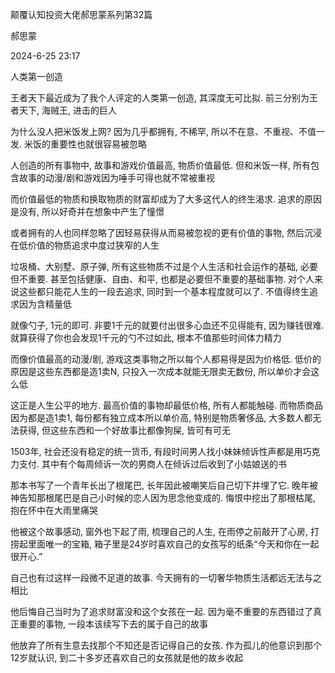 颠覆认知投资大佬郝思蒙系列第32篇

郝思蒙

2024-6-25 23:17

人类第一创造

王者天下最近成为了我个人评定的人类第一创造, 其深度无可比拟. 前三分别为王者天下, 海贼王, 进击的巨人

为什么没人把米饭发上网? 因为几乎都拥有, 不稀罕, 所以不在意、不重视、不值一发. 米饭的重要性也就很容易被忽略

人创造的所有事物中, 故事和游戏价值最高, 物质价值最低. 但和米饭一样, 所有包含故事的动漫/剧和游戏因为唾手可得也就不常被重视

而价值最低的物质和换取物质的财富却成为了大多这代人的终生渴求. 追求的原因是没有, 所以好奇并在想象中产生了憧憬

或者拥有的人也同样忽略了因轻易获得从而易被忽视的更有价值的事物, 然后沉浸在低价值的物质追求中度过狭窄的人生

垃圾桶、大别墅、原子弹, 所有这些物质不过是个人生活和社会运作的基础, 必要但不重要. 甚至包括健康、自由、和平, 也都是必要但不重要的基础事物. 对个人来说这些都只能花人生的一段去追求, 同时到一个基本程度就可以了. 不值得终生追求因为含精量低

就像勺子, 1元的即可. 非要1千元的就要付出很多心血还不见得能有, 因为赚钱很难. 就算获得了你也会发现1千元的勺不过如此, 根本不值那些时间体力精力

而像价值最高的动漫/剧, 游戏这类事物之所以每个人都易得是因为价格低. 低价的原因是这些东西都是造1卖N, 只投入一次成本就能无限卖无数份, 所以单价才会这么低

这正是人生公平的地方. 最高价值的事物却最低价格, 所有人都能触碰. 而物质商品因为都是造1卖1, 每份都有独立成本所以单价高, 特别是物质奢侈品, 大多数人都无法获得, 但这些东西和一个好故事比都像狗屎, 皆可有可无

1503年, 社会还没有稳定的统一货币, 有段时间男人找小妹妹倾诉性声都是用巧克力支付. 其中有个每周倾诉一次的男商人在倾诉过后收到了小姑娘送的书

那本书写了一个青年长出了根尾巴, 长年因此被嘲笑后自己切下并埋了它. 晚年被神告知那根尾巴是自己小时候的恋人因为思念他变成的. 悔恨中挖出了那根枯尾, 抱在怀中在大雨里痛哭

他被这个故事感动, 窗外也下起了雨, 梳理自己的人生, 在雨停之前敲开了心房, 打捞起里面唯一的宝箱, 箱子里是24岁时喜欢自己的女孩写的纸条“今天和你在一起很开心.”

自己也有过这样一段微不足道的故事. 今天拥有的一切奢华物质生活都远无法与之相比

他后悔自己当时为了追求财富没和这个女孩在一起. 因为毫不重要的东西错过了真正重要的事物, 一段本该续写下去的属于自己的故事

他放弃了所有生意去找那个不知还是否记得自己的女孩. 作为孤儿的他意识到那个12岁就认识, 到二十多岁还喜欢自己的女孩就是他的故乡收起

